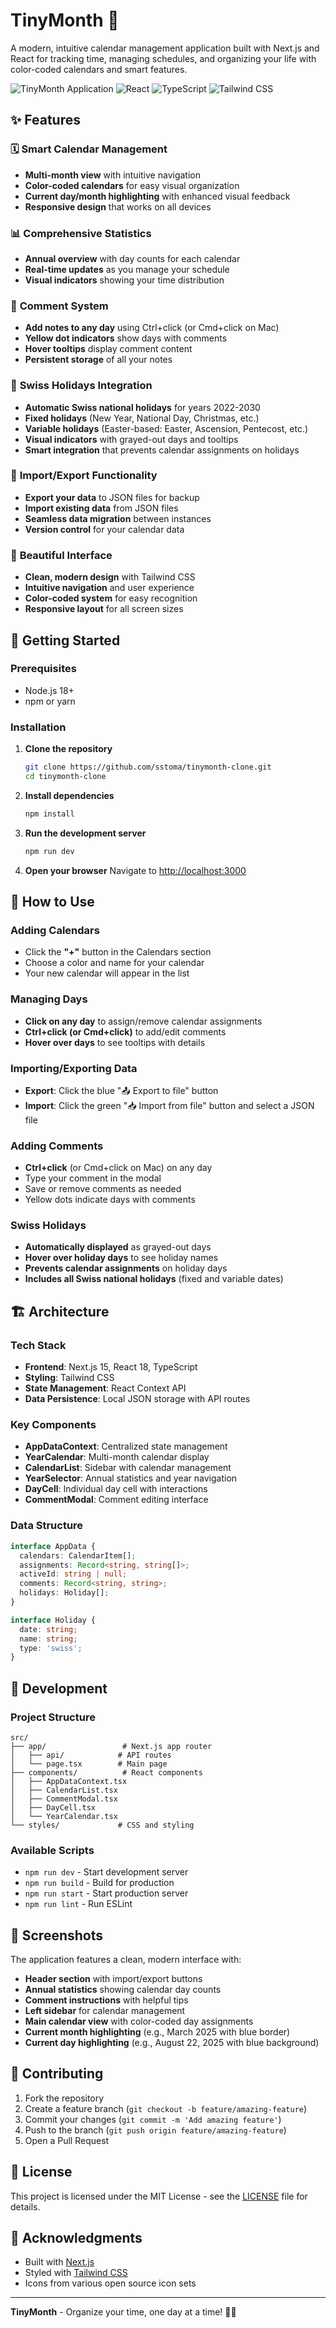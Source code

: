 # TinyMonth 📅

A modern, intuitive calendar management application built with Next.js and React for tracking time, managing schedules, and organizing your life with color-coded calendars and smart features.

![TinyMonth Application](https://img.shields.io/badge/Next.js-15.4.5-black?style=for-the-badge&logo=next.js)
![React](https://img.shields.io/badge/React-18-blue?style=for-the-badge&logo=react)
![TypeScript](https://img.shields.io/badge/TypeScript-5-blue?style=for-the-badge&logo=typescript)
![Tailwind CSS](https://img.shields.io/badge/Tailwind_CSS-3-38B2AC?style=for-the-badge&logo=tailwind-css)

## ✨ Features

### 🗓️ **Smart Calendar Management**
- **Multi-month view** with intuitive navigation
- **Color-coded calendars** for easy visual organization
- **Current day/month highlighting** with enhanced visual feedback
- **Responsive design** that works on all devices

### 📊 **Comprehensive Statistics**
- **Annual overview** with day counts for each calendar
- **Real-time updates** as you manage your schedule
- **Visual indicators** showing your time distribution

### 💬 **Comment System**
- **Add notes to any day** using Ctrl+click (or Cmd+click on Mac)
- **Yellow dot indicators** show days with comments
- **Hover tooltips** display comment content
- **Persistent storage** of all your notes

### 🎊 **Swiss Holidays Integration**
- **Automatic Swiss national holidays** for years 2022-2030
- **Fixed holidays** (New Year, National Day, Christmas, etc.)
- **Variable holidays** (Easter-based: Easter, Ascension, Pentecost, etc.)
- **Visual indicators** with grayed-out days and tooltips
- **Smart integration** that prevents calendar assignments on holidays

### 🔄 **Import/Export Functionality**
- **Export your data** to JSON files for backup
- **Import existing data** from JSON files
- **Seamless data migration** between instances
- **Version control** for your calendar data

### 🎨 **Beautiful Interface**
- **Clean, modern design** with Tailwind CSS
- **Intuitive navigation** and user experience
- **Color-coded system** for easy recognition
- **Responsive layout** for all screen sizes

## 🚀 Getting Started

### Prerequisites
- Node.js 18+ 
- npm or yarn

### Installation

1. **Clone the repository**
   ```bash
   git clone https://github.com/sstoma/tinymonth-clone.git
   cd tinymonth-clone
   ```

2. **Install dependencies**
   ```bash
   npm install
   ```

3. **Run the development server**
   ```bash
   npm run dev
   ```

4. **Open your browser**
   Navigate to [http://localhost:3000](http://localhost:3000)

## 📱 How to Use

### Adding Calendars
- Click the **"+"** button in the Calendars section
- Choose a color and name for your calendar
- Your new calendar will appear in the list

### Managing Days
- **Click on any day** to assign/remove calendar assignments
- **Ctrl+click (or Cmd+click)** to add/edit comments
- **Hover over days** to see tooltips with details

### Importing/Exporting Data
- **Export**: Click the blue "📤 Export to file" button
- **Import**: Click the green "📥 Import from file" button and select a JSON file

### Adding Comments
- **Ctrl+click** (or Cmd+click on Mac) on any day
- Type your comment in the modal
- Save or remove comments as needed
- Yellow dots indicate days with comments

### Swiss Holidays
- **Automatically displayed** as grayed-out days
- **Hover over holiday days** to see holiday names
- **Prevents calendar assignments** on holiday days
- **Includes all Swiss national holidays** (fixed and variable dates)

## 🏗️ Architecture

### Tech Stack
- **Frontend**: Next.js 15, React 18, TypeScript
- **Styling**: Tailwind CSS
- **State Management**: React Context API
- **Data Persistence**: Local JSON storage with API routes

### Key Components
- **AppDataContext**: Centralized state management
- **YearCalendar**: Multi-month calendar display
- **CalendarList**: Sidebar with calendar management
- **YearSelector**: Annual statistics and year navigation
- **DayCell**: Individual day cell with interactions
- **CommentModal**: Comment editing interface

### Data Structure
```typescript
interface AppData {
  calendars: CalendarItem[];
  assignments: Record<string, string[]>;
  activeId: string | null;
  comments: Record<string, string>;
  holidays: Holiday[];
}

interface Holiday {
  date: string;
  name: string;
  type: 'swiss';
}
```

## 🔧 Development

### Project Structure
```
src/
├── app/                 # Next.js app router
│   ├── api/            # API routes
│   └── page.tsx        # Main page
├── components/          # React components
│   ├── AppDataContext.tsx
│   ├── CalendarList.tsx
│   ├── CommentModal.tsx
│   ├── DayCell.tsx
│   └── YearCalendar.tsx
└── styles/             # CSS and styling
```

### Available Scripts
- `npm run dev` - Start development server
- `npm run build` - Build for production
- `npm run start` - Start production server
- `npm run lint` - Run ESLint

## 📸 Screenshots

The application features a clean, modern interface with:
- **Header section** with import/export buttons
- **Annual statistics** showing calendar day counts
- **Comment instructions** with helpful tips
- **Left sidebar** for calendar management
- **Main calendar view** with color-coded day assignments
- **Current month highlighting** (e.g., March 2025 with blue border)
- **Current day highlighting** (e.g., August 22, 2025 with blue background)

## 🤝 Contributing

1. Fork the repository
2. Create a feature branch (`git checkout -b feature/amazing-feature`)
3. Commit your changes (`git commit -m 'Add amazing feature'`)
4. Push to the branch (`git push origin feature/amazing-feature`)
5. Open a Pull Request

## 📄 License

This project is licensed under the MIT License - see the [LICENSE](LICENSE) file for details.

## 🙏 Acknowledgments

- Built with [Next.js](https://nextjs.org/)
- Styled with [Tailwind CSS](https://tailwindcss.com/)
- Icons from various open source icon sets

---

**TinyMonth** - Organize your time, one day at a time! 📅✨
